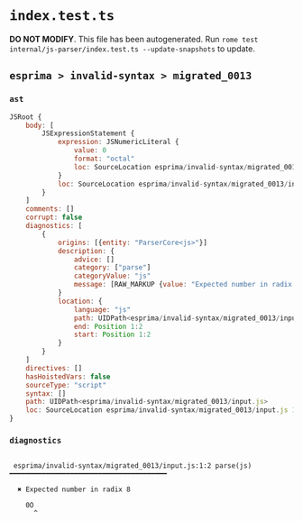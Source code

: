 # `index.test.ts`

**DO NOT MODIFY**. This file has been autogenerated. Run `rome test internal/js-parser/index.test.ts --update-snapshots` to update.

## `esprima > invalid-syntax > migrated_0013`

### `ast`

```javascript
JSRoot {
	body: [
		JSExpressionStatement {
			expression: JSNumericLiteral {
				value: 0
				format: "octal"
				loc: SourceLocation esprima/invalid-syntax/migrated_0013/input.js 1:0-1:2
			}
			loc: SourceLocation esprima/invalid-syntax/migrated_0013/input.js 1:0-1:2
		}
	]
	comments: []
	corrupt: false
	diagnostics: [
		{
			origins: [{entity: "ParserCore<js>"}]
			description: {
				advice: []
				category: ["parse"]
				categoryValue: "js"
				message: [RAW_MARKUP {value: "Expected number in radix <emphasis>"}, "8", RAW_MARKUP {value: "</emphasis>"}]
			}
			location: {
				language: "js"
				path: UIDPath<esprima/invalid-syntax/migrated_0013/input.js>
				end: Position 1:2
				start: Position 1:2
			}
		}
	]
	directives: []
	hasHoistedVars: false
	sourceType: "script"
	syntax: []
	path: UIDPath<esprima/invalid-syntax/migrated_0013/input.js>
	loc: SourceLocation esprima/invalid-syntax/migrated_0013/input.js 1:0-2:0
}
```

### `diagnostics`

```

 esprima/invalid-syntax/migrated_0013/input.js:1:2 parse(js) ━━━━━━━━━━━━━━━━━━━━━━━━━━━━━━━━━━━━━━━

  ✖ Expected number in radix 8

    0O
      ^


```

